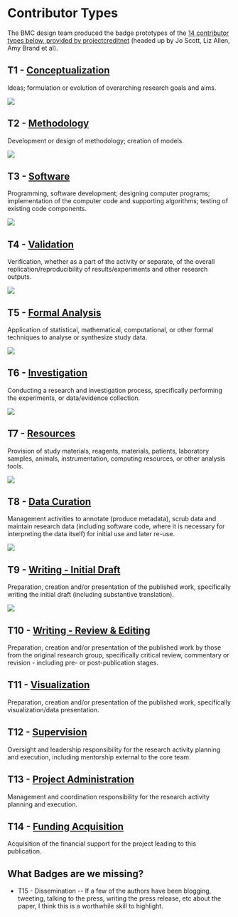 # Contributor Types
The BMC design team produced the badge prototypes of the [14 contributor types below, provided by projectcreditnet](http://www.nature.com/news/publishing-credit-where-credit-is-due-1.15033?WT.ec_id=NATURE-20140417) (headed up by Jo Scott, Liz Allen, Amy Brand et al).

## T1 - [Conceptualization](https://github.com/akenall/Open-Contributorship-Badges/issues/1)
Ideas; formulation or evolution of overarching research goals and aims.

![](https://cloud.githubusercontent.com/assets/6196005/4693065/01171b6a-5789-11e4-9471-d7e27c7a1595.png)


## T2 - [Methodology](https://github.com/akenall/Open-Contributorship-Badges/issues/1)
Development or design of methodology; creation of models.

![](https://cloud.githubusercontent.com/assets/6196005/4693075/14c5ef56-5789-11e4-8e81-17cbb89ffaa9.png)

## T3 - [Software](https://github.com/akenall/Open-Contributorship-Badges/issues/1)
Programming, software development; designing computer programs; implementation of the computer code and supporting algorithms; testing of existing code components.

![](https://cloud.githubusercontent.com/assets/6196005/4692966/2e5fb560-5783-11e4-998f-864f63243f94.png) 

## T4 - [Validation](https://github.com/akenall/Open-Contributorship-Badges/issues/1)
Verification, whether as a part of the activity or separate, of the overall replication/reproducibility of results/experiments and other research outputs.

![](https://cloud.githubusercontent.com/assets/6196005/4693079/14e83390-5789-11e4-9084-34007e4810a3.png)

## T5 - [Formal Analysis](https://github.com/akenall/Open-Contributorship-Badges/issues/1)
Application of statistical, mathematical, computational, or other formal techniques to analyse or synthesize study data.

![](https://cloud.githubusercontent.com/assets/6196005/4693073/14c1a0c2-5789-11e4-865e-45a26b2c20c0.png)

## T6 - [Investigation](https://github.com/akenall/Open-Contributorship-Badges/issues/1)
Conducting a research and investigation process, specifically performing the experiments, or data/evidence collection.

![](https://cloud.githubusercontent.com/assets/6196005/4693070/14b94d6e-5789-11e4-8a42-58596972f8ad.png)

## T7 - [Resources](https://github.com/akenall/Open-Contributorship-Badges/issues/1)
Provision of study materials, reagents, materials, patients, laboratory samples, animals, instrumentation, computing resources, or other analysis tools.

![](https://cloud.githubusercontent.com/assets/6196005/4693076/14d25c28-5789-11e4-8aad-004255767ec6.png)

## T8 - [Data Curation](https://github.com/akenall/Open-Contributorship-Badges/issues/1)
Management activities to annotate (produce metadata), scrub data and maintain research data (including software code, where it is necessary for interpreting the data itself) for initial use and later re-use.

![](https://cloud.githubusercontent.com/assets/6196005/4693067/0877d070-5789-11e4-820f-443b8f4fb87d.png)

## T9 - [Writing - Initial Draft](https://github.com/akenall/Open-Contributorship-Badges/issues/1)
Preparation, creation and/or presentation of the published work, specifically writing the initial draft (including substantive translation).

![](https://cloud.githubusercontent.com/assets/6196005/4693078/14e0a4ae-5789-11e4-927c-6143eef2dea8.png)

## T10 - [Writing - Review & Editing](https://github.com/akenall/Open-Contributorship-Badges/issues/1) 
Preparation, creation and/or presentation of the published work by those from the original research group, specifically critical review, commentary or revision - including pre- or post-publication stages.


## T11 - [Visualization](https://github.com/akenall/Open-Contributorship-Badges/issues/1)
Preparation, creation and/or presentation of the published work, specifically visualization/data presentation.

## T12 - [Supervision](https://github.com/akenall/Open-Contributorship-Badges/issues/1)
Oversight and leadership responsibility for the research activity planning and execution, including mentorship external to the core team.

## T13 - [Project Administration](https://github.com/akenall/Open-Contributorship-Badges/issues/1)
Management and coordination responsibility for the research activity planning and execution.

## T14 - [Funding Acquisition](https://github.com/akenall/Open-Contributorship-Badges/issues/1)
Acquisition of the financial support for the project leading to this publication.
 
## What Badges are we missing?

* T15 - Dissemination -- If a few of the authors have been blogging, tweeting, talking to the press, writing the press release, etc about the paper, I think this is a worthwhile skill to highlight.
